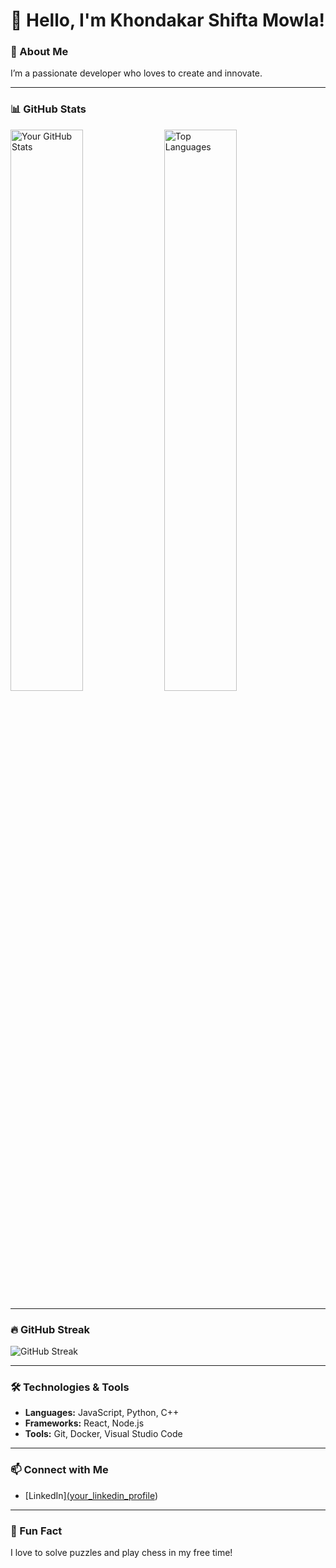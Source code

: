 # 👋 Hello, I'm Khondakar Shifta Mowla!

### 🌟 About Me
I’m a passionate developer who loves to create and innovate.

---

### 📊 GitHub Stats

<div>
  <img src="https://github-readme-stats.vercel.app/api?username=Shiftamowla&show_icons=true&theme=radical" alt="Your GitHub Stats" width="48%" />
  <img src="https://github-readme-stats.vercel.app/api/top-langs/?username=Shiftamowla&theme=radical&layout=compact" alt="Top Languages" width="48%" />
</div>

---

### 🔥 GitHub Streak

![GitHub Streak](https://github-readme-streak-stats.herokuapp.com/?user=Shiftamowla&theme=radical)

---

### 🛠️ Technologies & Tools

- **Languages:** JavaScript, Python, C++
- **Frameworks:** React, Node.js
- **Tools:** Git, Docker, Visual Studio Code

---

### 📫 Connect with Me

- [LinkedIn][(your_linkedin_profile](https://bd.linkedin.com/in/shifta-mowla-48b57b2b9#:~:text=Capturing%20moments%20and%20emotions%20in%20my))

---

### 🎉 Fun Fact
I love to solve puzzles and play chess in my free time!


           
